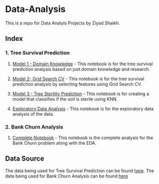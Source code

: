 # Data-Analysis
 
 This is a repo for Data Analyis Projects by Ziyad Shaikh.

 ## Index

### 1. Tree Survival Prediction

  1. [Model 1 - Domain Knowledge](https://github.com/change0z/Data-Analysis/blob/main/Tree%20Survival%20Predictiom/m1.ipynb) - This notebook is for the tree survival prediction analysis based on just domain knowledge and research.

  2. [Model 2- Grid Search CV](https://github.com/change0z/Data-Analysis/blob/main/Tree%20Survival%20Predictiom/m2.ipynb) - This notebook is for the tree survival prediction analysis by selecting features using Grid Search CV.

  3. [Model 3 - Tree Sterility Prediction](https://github.com/change0z/Data-Analysis/blob/main/Tree%20Survival%20Predictiom/m3.ipynb) - This notebook is for creating a model that classifies if the soil is sterile using KNN.

  4. [Exploratory Data Analysis](https://github.com/change0z/Data-Analysis/blob/main/Tree%20Survival%20Predictiom/EDA.ipynb) - This notebook is for the exploratory data analysis of the data.

### 2. Bank Churn Analysis

 1. [Complete Notebook](https://github.com/change0z/Data-Analysis/blob/main/Bank%20Churn%20Analysis/Bank%20Churn%20Analysis.ipynb) - This notebook is the complete analysis for the Bank Churn problem along with the EDA.
 

 ## Data Source

 The data being used for Tree Survival Prediction can be found [here](https://zenodo.org/records/10081553). 
 The data being used for Bank Churn Analysis can be found [here](https://zenodo.org/records/4322342#.Y8OsBdJBwUE)
 

